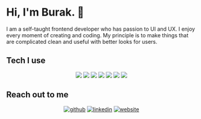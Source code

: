 <h1>Hi, I'm Burak. 👋</h1> 

<p>
  I am a self-taught frontend developer who has passion to UI and UX. I enjoy every moment of creating and coding. My principle is to make things that are complicated clean and useful with better looks for users.
</p>


<h2>Tech I use</h2>
<p align="center">
  <img src="https://img.shields.io/badge/React-20232A?style=for-the-badge&logo=react&logoColor=61DAFB" /> <img src="https://img.shields.io/badge/Vue.js-35495E?style=for-the-badge&logo=vue.js&logoColor=4FC08D"> <img src="https://img.shields.io/badge/JavaScript-F7DF1E?style=for-the-badge&logo=javascript&logoColor=black" /> <img src="https://img.shields.io/badge/Tailwind_CSS-38B2AC?style=for-the-badge&logo=tailwind-css&logoColor=white" /> <img src="https://img.shields.io/badge/Sass-CC6699?style=for-the-badge&logo=sass&logoColor=white" /> <img src="https://img.shields.io/badge/CSS3-1572B6?style=for-the-badge&logo=css3&logoColor=white" /> <img src="https://img.shields.io/badge/HTML5-E34F26?style=for-the-badge&logo=html5&logoColor=white" />
</p>

<h2>Reach out to me</h2>
<div align="center">
  
  [<img src='https://img.shields.io/badge/GitHub-100000?style=for-the-badge&logo=github&logoColor=white' alt='github'>](https://github.com/BurakOzcancf)  [<img src='https://img.shields.io/badge/LinkedIn-0077B5?style=for-the-badge&logo=linkedin&logoColor=white' alt='linkedin' >](https://www.linkedin.com/in/burakozcancf/)  [<img src='https://raw.githubusercontent.com/BurakOzcancf/Portfolio/master/public/favicon-32x32.png?token=GHSAT0AAAAAABQ4KZBIORAWGIGS2MKU7OJGYTLALVQ' alt='website'>](https://burakozcan.netlify.app/)    
</div>





<!--
**BurakOzcancf/BurakOzcancf** is a ✨ _special_ ✨ repository because its `README.md` (this file) appears on your GitHub profile.

Here are some ideas to get you started:

- 🔭 I’m currently working on ...
- 🌱 I’m currently learning ...
- 👯 I’m looking to collaborate on ...
- 🤔 I’m looking for help with ...
- 💬 Ask me about ...
- 📫 How to reach me: ...
- 😄 Pronouns: ...
- ⚡ Fun fact: ...
-->
